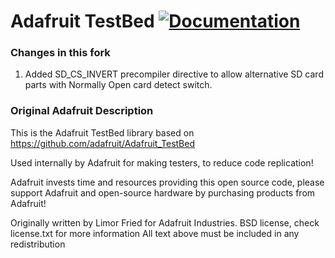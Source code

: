 # Adafruit TestBed [![Documentation](https://github.com/adafruit/ci-arduino/blob/master/assets/doxygen_badge.svg)](http://adafruit.github.io/Adafruit_TestBed/html/index.html)

### Changes in this fork

1) Added SD_CS_INVERT precompiler directive to allow alternative SD card parts with Normally Open card detect switch.

### Original Adafruit Description

This is the Adafruit TestBed library based on https://github.com/adafruit/Adafruit_TestBed 

Used internally by Adafruit for making testers, to reduce code replication!

Adafruit invests time and resources providing this open source code, please support Adafruit and open-source hardware by purchasing products from Adafruit!

Originally written by Limor Fried for Adafruit Industries.
BSD license, check license.txt for more information
All text above must be included in any redistribution
